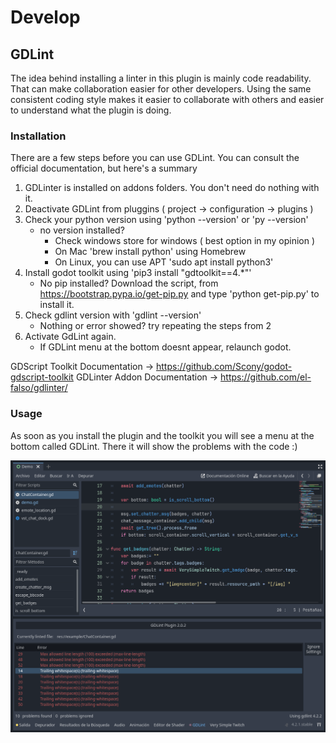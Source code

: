 # Develop

## GDLint
The idea behind installing a linter in this plugin is mainly code readability. That can make collaboration easier for other developers. Using the same consistent coding style makes it easier to collaborate with others and easier to understand what the plugin is doing.

### Installation

There are a few steps before you can use GDLint. You can consult the official documentation, but here's a summary

1. GDLinter is installed on addons folders. You don't need do nothing with it.
2. Deactivate GDLint from pluggins ( project -> configuration -> plugins )
3. Check your python version using 'python --version' or 'py --version'
	- no version installed? 
		- Check windows store for windows  ( best option in my opinion )
		- On Mac 'brew install python' using Homebrew
		- On Linux, you can use APT 'sudo apt install python3'
4. Install godot toolkit using 'pip3 install "gdtoolkit==4.*"'
	- No pip installed? Download the script, from https://bootstrap.pypa.io/get-pip.py and type 'python get-pip.py' to install it.
5. Check gdlint version with 'gdlint --version'
	- Nothing or error showed? try repeating the steps from 2
6. Activate GdLint again.
	- If GDLint menu at the bottom doesnt appear, relaunch godot.


GDScript Toolkit Documentation -> https://github.com/Scony/godot-gdscript-toolkit
GDLinter Addon Documentation -> https://github.com/el-falso/gdlinter/

### Usage

As soon as you install the plugin and the toolkit you will see a menu at the bottom called GDLint. There it will show the problems with the code :)

![GDLint Usage](./img/gdlint-usage-1.png)

